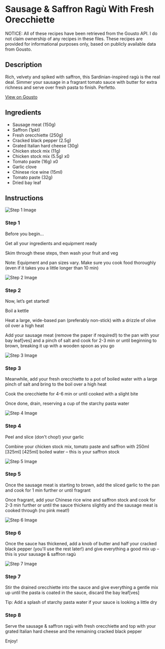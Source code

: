 # Sausage & Saffron Ragù With Fresh Orecchiette

NOTICE: All of these recipes have been retrieved from the Gousto API. I do not claim ownership of any recipes in these files. These recipes are provided for informational purposes only, based on publicly available data from Gousto.

## Description

Rich, velvety and spiked with saffron, this Sardinian-inspired ragù is the real deal. Simmer your sausage in a fragrant tomato sauce with butter for extra richness and serve over fresh pasta to finish. Perfetto.

[View on Gousto](https://www.gousto.co.uk/recipes/cookbook/sausage-saffron-ragu-with-fresh-orecchiette)

## Ingredients

- Sausage meat (150g)
- Saffron (1pkt)
- Fresh orecchiette (250g)
- Cracked black pepper (2.5g)
- Grated Italian hard cheese (30g)
- Chicken stock mix (11g)
- Chicken stock mix (5.5g) x0
- Tomato paste (16g) x0
- Garlic clove
- Chinese rice wine (15ml)
- Tomato paste (32g)
- Dried bay leaf

## Instructions

![Step 1 Image](https://production-media.gousto.co.uk/cms/recipe-step-image/Admin10mm-Step-1-1695653470540-x200.jpg)

### Step 1

Before you begin...

Get all your ingredients and equipment ready

Skim through these steps, then wash your fruit and veg

Note: Equipment and pan sizes vary. Make sure you cook food thoroughly (even if it takes you a little longer than 10 min)

![Step 2 Image](https://production-media.gousto.co.uk/cms/recipe-step-image/step-2-1695653477705-x200.jpg)

### Step 2

Now, let’s get started!

Boil a kettle

Heat a large, wide-based pan (preferably non-stick) with a drizzle of olive oil over a high heat

Add your sausage meat (remove the paper if required!) to the pan with your bay leaf[ves]<span class="text-danger"> </span>and a pinch of salt and cook for 2-3 min or until beginning to brown, breaking it up with a wooden spoon as you go

![Step 3 Image](https://production-media.gousto.co.uk/cms/recipe-step-image/step-3-1695653482257-x200.jpg)

### Step 3

Meanwhile, add your fresh orecchiette to a pot of boiled water with a large pinch of salt and bring to the boil over a high heat

Cook the orecchiette for 4-6 min or until cooked with a slight bite

Once done, drain, reserving a cup of the starchy pasta water

![Step 4 Image](https://production-media.gousto.co.uk/cms/recipe-step-image/step-4-1695653486854-x200.jpg)

### Step 4

Peel and slice (don't chop!) your garlic

Combine your chicken stock mix, tomato paste and saffron with 250ml <span class="text-purple">[325ml]</span> <span class="text-danger">[425ml]</span> boiled water – this is your saffron stock

![Step 5 Image](https://production-media.gousto.co.uk/cms/recipe-step-image/step-5-1695653490854-x200.jpg)

### Step 5

Once the sausage meat is starting to brown, add the sliced garlic to the pan and cook for 1 min further or until fragrant

Once fragrant, add your Chinese rice wine and saffron stock and cook for 2-3 min further or until the sauce thickens slightly and the sausage meat is cooked through (no pink meat!)

![Step 6 Image](https://production-media.gousto.co.uk/cms/recipe-step-image/step-6-1695653495632-x200.jpg)

### Step 6

Once the sauce has thickened, add a knob of butter and half your cracked black pepper (you'll use the rest later!) and give everything a good mix up – this is your sausage & saffron ragù

![Step 7 Image](https://production-media.gousto.co.uk/cms/recipe-step-image/step-7-1695653503347-x200.jpg)

### Step 7

Stir the drained orecchiette into the sauce and give everything a gentle mix up until the pasta is coated in the sauce, discard the bay leaf[ves]

Tip: Add a splash of starchy pasta water if your sauce is looking a little dry

### Step 8

Serve the sausage & saffron ragù with fresh orecchiette and top with your grated Italian hard cheese and the remaining cracked black pepper

Enjoy!

